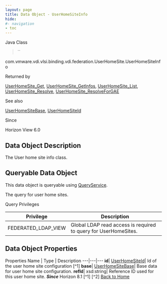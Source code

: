 ```yaml
---
layout: page
title: Data Object - UserHomeSiteInfo
hide:
#- navigation
- toc
---
```






Java Class
> ``

com.vmware.vdi.vlsi.binding.vdi.federation.UserHomeSite.UserHomeSiteInfo

Returned by
>

[UserHomeSite_Get](vdi.federation.UserHomeSite.md#get), [UserHomeSite_GetInfos](vdi.federation.UserHomeSite.md#getInfos), [UserHomeSite_List](vdi.federation.UserHomeSite.md#list), [UserHomeSite_Resolve](vdi.federation.UserHomeSite.md#resolve), [UserHomeSite_ResolveForGAE](vdi.federation.UserHomeSite.md#resolveForGAE)

See also
>

[UserHomeSiteBase](vdi.federation.UserHomeSite.UserHomeSiteBase.md), [UserHomeSiteId](vdi.entity.UserHomeSiteId.md)

Since
>

Horizon View 6.0

## Data Object Description

The User home site info class.

##  Queryable Data Object

This data object is queryable using [QueryService](vdi.query.QueryService.md "QueryService").

The query for user home sites.

Query Privileges

Privilege |  Description
---|---
FEDERATED_LDAP_VIEW|  Global LDAP read access is required to query for UserHomeSites.



## Data Object Properties
Properties
Name |  Type |  Description
---|---|---
**id**| [UserHomeSiteId](vdi.entity.UserHomeSiteId.md)| Id of the user home site configuration [^1]
**base**| [UserHomeSiteBase](vdi.federation.UserHomeSite.UserHomeSiteBase.md)| Base data for user home site configuration.
**refId**| xsd:string| Reference ID used for this user home site.  **_Since_** Horizon 8.1 [^1] [^2]
[Back to Home](index.md)


 

